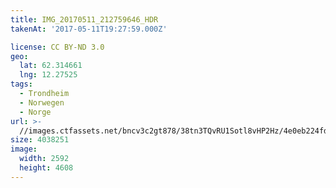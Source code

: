 ```yaml
---
title: IMG_20170511_212759646_HDR
takenAt: '2017-05-11T19:27:59.000Z'

license: CC BY-ND 3.0
geo:
  lat: 62.314661
  lng: 12.27525
tags:
  - Trondheim
  - Norwegen
  - Norge
url: >-
  //images.ctfassets.net/bncv3c2gt878/38tn3TQvRU1Sotl8vHP2Hz/4e0eb224fd4f8a834793c7f8149aca9b/img_20170511_212759646_hdr_33807891784_o
size: 4038251
image:
  width: 2592
  height: 4608
---
```


